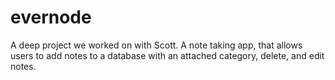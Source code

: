 # evernode


A deep project we worked on with Scott. A note taking app, that allows users to add notes to a database with an attached category, delete, and edit notes.
